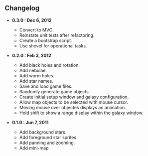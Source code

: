 ## Changelog

- **0.3.0 : Dec 6, 2012**
    - Convert to MVC.
    - Reinstate unit tests after refactoring.
    - Create a bootstrap script.
    - Use shovel for operational tasks.

- **0.2.0 : Feb 3, 2012**
    - Add black holes and rotation.
    - Add nebulae.
    - Add worm holes.
    - Add star names.
    - Save and load game files.
    - Randomly generate game objects.
    - Create initial setup window and galaxy configuration.
    - Allow map objects to be selected with mouse cursor.
    - Moving mouse over objectes displays an animation.
    - Hold shift to show a range display within the galaxy window.

- **0.1.0 : Jun 7, 2011**
    - Add background stars.
    - Add foreground star sprites.
    - Add panning and zooming.
    - Add mini-map
